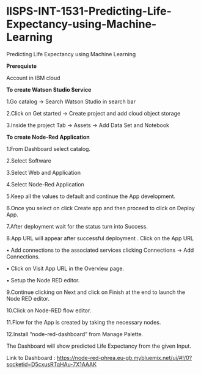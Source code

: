 # llSPS-INT-1531-Predicting-Life-Expectancy-using-Machine-Learning
Predicting Life Expectancy using Machine Learning

 **Prerequiste**

  Account in IBM cloud 

**To create Watson Studio Service**

1.Go catalog -> Search Watson Studio in search bar

2.Click on Get started -> Create project and add cloud object storage
 
3.Inside the project Tab -> Assets -> Add Data Set and Notebook
 
**To create Node-Red Application**

1.From Dashboard select catalog.

2.Select Software

3.Select Web and Application

4.Select Node-Red Application 
 
5.Keep all the values to default and continue the App development.

6.Once you select on click Create app and then proceed to click on Deploy App.

7.After deployment wait for the status turn into Success.
  

8.App URL will appear after successful deployment . Click on the App URL 

•	Add connections to the associated services clicking Connections -> Add Connections.

•	Click on Visit App URL in the Overview page.

•	Setup the Node RED editor.
 
 
9.Continue clicking on Next and click on Finish at the end to launch the Node RED editor.
  
10.Click on Node-RED flow editor.

11.Flow for the App is created by taking the necessary nodes.

12.Install “node-red-dashboard” from Manage Palette.
 
 
 The Dashboard will show predicted Life Expectancy from the given Input.
 
 
 Link to Dashboard : https://node-red-phrea.eu-gb.mybluemix.net/ui/#!/0?socketid=D5cxusRTqHAu-7X1AAAK
